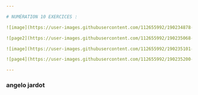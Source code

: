 ```yaml
---

# NUMÉRATION 10 EXERCICES :

![image](https://user-images.githubusercontent.com/112655992/190234878-6df49c12-81b7-4a72-83eb-be0d74f663ad.png)

![page2](https://user-images.githubusercontent.com/112655992/190235068-3f3655a0-84b4-4b31-b8c8-2ae86580f0f2.jpg)

![image](https://user-images.githubusercontent.com/112655992/190235101-5ea22894-95dc-437e-b9cf-81acd9420ac2.png)

![page4](https://user-images.githubusercontent.com/112655992/190235200-1c354aec-c739-42b8-a696-c5c7b89bc890.jpg)

---
```


### angelo jardot

